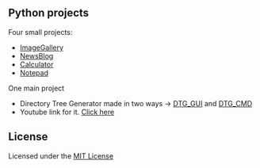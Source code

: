 ## **Python projects**
Four small projects:
* [ImageGallery](ImageGallery)
* [NewsBlog](NewsBlog)
* [Calculator](Calculator)
* [Notepad](Notepad)

One main project
* Directory Tree Generator made in two ways -> [DTG_GUI](MainProject/DTG_GUI) and [DTG_CMD](MainProject/DTG_CMD)
* Youtube link for it. [Click here](https://youtu.be/kPCUCRkszsk)

## **License**
Licensed under the [MIT License](LICENSE)
